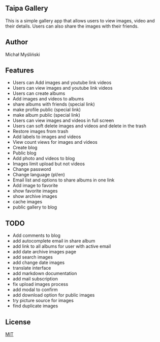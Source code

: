 ## Taipa Gallery

This is a simple gallery app that allows users to view images, video and their details. Users can also share the images with their friends.

## Author
Michał Myśliński

## Features
- Users can Add images and youtube link videos
- Users can view images and youtube link videos
- Users can create albums
- Add images and videos to albums
- share albums with friends (special link)
- make profile public (special link)
- make album public (special link)
- Users can view images and videos in full screen
- Users can soft delete images and videos and delete in the trash
- Restore images from trash
- Add labels to images and videos
- View count views for images and videos
- Create blog
- Public blog
- Add photo and videos to blog
- Images limit upload but not videos
- Change password
- Change language (pl/en)
- Email list and options to share albums in one link
- Add image to favorite
- show favorite images 
- show archive images
- cache images
- public gallery to blog

## TODO
- Add comments to blog
- add autocomplete email in share album
- add link to all albums for user with active email
- add date archive images page
- add search images
- add change date images
- translate interface
- add markdown documentation
- add mail subscription
- fix upload images process
- add modal to confirm
- add download option for public images
- try picture source for images
- find duplicate images


## License
[MIT](https://choosealicense.com/licenses/mit/)
